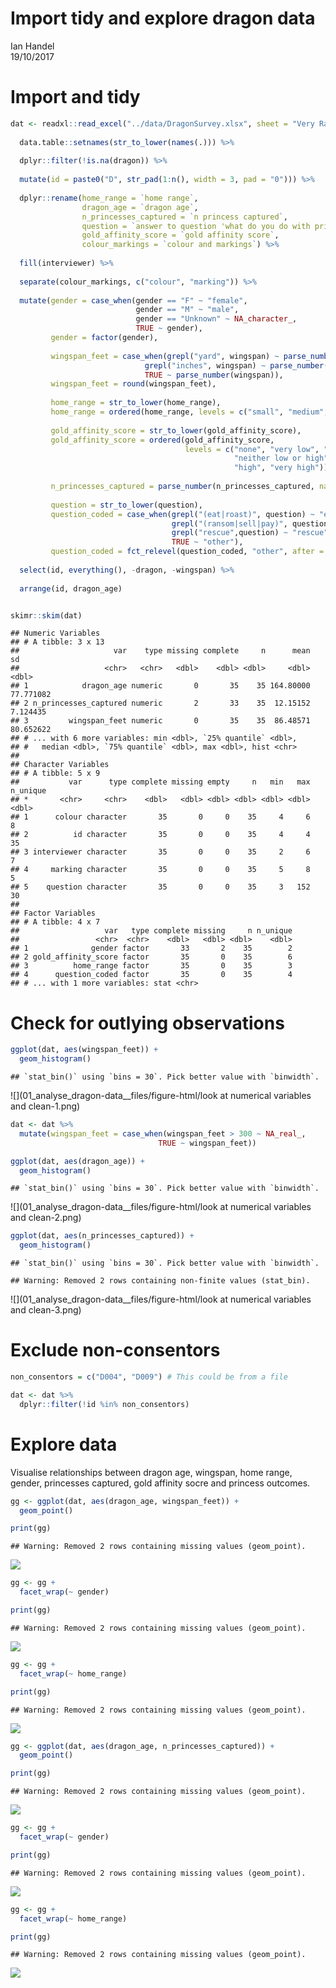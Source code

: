 # Import tidy and explore dragon data
Ian Handel  
19/10/2017  



# Import and tidy


```r
dat <- readxl::read_excel("../data/DragonSurvey.xlsx", sheet = "Very Raw Data") %>%
  
  data.table::setnames(str_to_lower(names(.))) %>% 
  
  dplyr::filter(!is.na(dragon)) %>%
  
  mutate(id = paste0("D", str_pad(1:n(), width = 3, pad = "0"))) %>% 
  
  dplyr::rename(home_range = `home range`,
                dragon_age = `dragon age`,
                n_princesses_captured = `n princess captured`,
                question = `answer to question 'what do you do with princesses?\"`,
                gold_affinity_score = `gold affinity score`,
                colour_markings = `colour and markings`) %>% 
  
  fill(interviewer) %>% 
  
  separate(colour_markings, c("colour", "marking")) %>% 
  
  mutate(gender = case_when(gender == "F" ~ "female",
                            gender == "M" ~ "male",
                            gender == "Unknown" ~ NA_character_,
                            TRUE ~ gender),
         gender = factor(gender),
         
         wingspan_feet = case_when(grepl("yard", wingspan) ~ parse_number(wingspan) * 3,
                              grepl("inches", wingspan) ~ parse_number(wingspan) / 12,
                              TRUE ~ parse_number(wingspan)),
         wingspan_feet = round(wingspan_feet),
         
         home_range = str_to_lower(home_range),
         home_range = ordered(home_range, levels = c("small", "medium", "large")),
         
         gold_affinity_score = str_to_lower(gold_affinity_score),
         gold_affinity_score = ordered(gold_affinity_score,
                                       levels = c("none", "very low", "low",
                                                  "neither low or high",
                                                  "high", "very high")),
         
         n_princesses_captured = parse_number(n_princesses_captured, na = "*"),
         
         question = str_to_lower(question),
         question_coded = case_when(grepl("(eat|roast)", question) ~ "eat",
                                    grepl("(ransom|sell|pay)", question) ~ "ransom",
                                    grepl("rescue",question) ~ "rescue",
                                    TRUE ~ "other"),
         question_coded = fct_relevel(question_coded, "other", after = 3)) %>% 
  
  select(id, everything(), -dragon, -wingspan) %>% 
  
  arrange(id, dragon_age)


skimr::skim(dat)
```

```
## Numeric Variables
## # A tibble: 3 x 13
##                     var    type missing complete     n      mean        sd
##                   <chr>   <chr>   <dbl>    <dbl> <dbl>     <dbl>     <dbl>
## 1            dragon_age numeric       0       35    35 164.80000 77.771082
## 2 n_princesses_captured numeric       2       33    35  12.15152  7.124435
## 3         wingspan_feet numeric       0       35    35  86.48571 80.652622
## # ... with 6 more variables: min <dbl>, `25% quantile` <dbl>,
## #   median <dbl>, `75% quantile` <dbl>, max <dbl>, hist <chr>
## 
## Character Variables
## # A tibble: 5 x 9
##           var      type complete missing empty     n   min   max n_unique
## *       <chr>     <chr>    <dbl>   <dbl> <dbl> <dbl> <dbl> <dbl>    <dbl>
## 1      colour character       35       0     0    35     4     6        8
## 2          id character       35       0     0    35     4     4       35
## 3 interviewer character       35       0     0    35     2     6        7
## 4     marking character       35       0     0    35     5     8        5
## 5    question character       35       0     0    35     3   152       30
## 
## Factor Variables
## # A tibble: 4 x 7
##                   var   type complete missing     n n_unique
##                 <chr>  <chr>    <dbl>   <dbl> <dbl>    <dbl>
## 1              gender factor       33       2    35        2
## 2 gold_affinity_score factor       35       0    35        6
## 3          home_range factor       35       0    35        3
## 4      question_coded factor       35       0    35        4
## # ... with 1 more variables: stat <chr>
```

# Check for outlying observations


```r
ggplot(dat, aes(wingspan_feet)) +
  geom_histogram()
```

```
## `stat_bin()` using `bins = 30`. Pick better value with `binwidth`.
```

![](01_analyse_dragon-data__files/figure-html/look at numerical variables and clean-1.png)<!-- -->

```r
dat <- dat %>%
  mutate(wingspan_feet = case_when(wingspan_feet > 300 ~ NA_real_,
                                 TRUE ~ wingspan_feet))

ggplot(dat, aes(dragon_age)) +
  geom_histogram()
```

```
## `stat_bin()` using `bins = 30`. Pick better value with `binwidth`.
```

![](01_analyse_dragon-data__files/figure-html/look at numerical variables and clean-2.png)<!-- -->

```r
ggplot(dat, aes(n_princesses_captured)) +
  geom_histogram()
```

```
## `stat_bin()` using `bins = 30`. Pick better value with `binwidth`.
```

```
## Warning: Removed 2 rows containing non-finite values (stat_bin).
```

![](01_analyse_dragon-data__files/figure-html/look at numerical variables and clean-3.png)<!-- -->

# Exclude non-consentors


```r
non_consentors = c("D004", "D009") # This could be from a file

dat <- dat %>%
  dplyr::filter(!id %in% non_consentors)
```

# Explore data

Visualise relationships between dragon age, wingspan, home range, gender, princesses captured, gold affinity socre and princess outcomes.


```r
gg <- ggplot(dat, aes(dragon_age, wingspan_feet)) +
  geom_point()

print(gg)
```

```
## Warning: Removed 2 rows containing missing values (geom_point).
```

![](01_analyse_dragon-data__files/figure-html/explore-1.png)<!-- -->

```r
gg <- gg +
  facet_wrap(~ gender)

print(gg)
```

```
## Warning: Removed 2 rows containing missing values (geom_point).
```

![](01_analyse_dragon-data__files/figure-html/explore-2.png)<!-- -->

```r
gg <- gg +
  facet_wrap(~ home_range)

print(gg)
```

```
## Warning: Removed 2 rows containing missing values (geom_point).
```

![](01_analyse_dragon-data__files/figure-html/explore-3.png)<!-- -->

```r
gg <- ggplot(dat, aes(dragon_age, n_princesses_captured)) +
  geom_point()

print(gg)
```

```
## Warning: Removed 2 rows containing missing values (geom_point).
```

![](01_analyse_dragon-data__files/figure-html/explore-4.png)<!-- -->

```r
gg <- gg +
  facet_wrap(~ gender)

print(gg)
```

```
## Warning: Removed 2 rows containing missing values (geom_point).
```

![](01_analyse_dragon-data__files/figure-html/explore-5.png)<!-- -->

```r
gg <- gg +
  facet_wrap(~ home_range)

print(gg)
```

```
## Warning: Removed 2 rows containing missing values (geom_point).
```

![](01_analyse_dragon-data__files/figure-html/explore-6.png)<!-- -->



